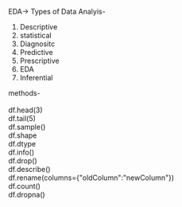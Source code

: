 EDA->
Types of Data Analyis-
1. Descriptive 
2. statistical
3. Diagnositc
4. Predictive
5. Prescriptive
6. EDA
7. Inferential


methods-
<br>
<br>
df.head(3)<br>
df.tail(5)<br>
df.sample()<br>
df.shape<br>
df.dtype<br>
df.info()<br>
df.drop()<br>
df.describe()<br>
df.rename(columns={"oldColumn":"newColumn"})<br>
df.count()<br>
df.dropna()

